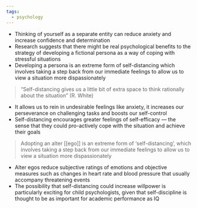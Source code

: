 ```yaml
---
tags:
  - psychology
---
```

- Thinking of yourself as a separate entity can reduce anxiety and increase confidence and determination
- Research suggests that there might be real psychological benefits to the strategy of developing a fictional persona as a way of coping with stressful situations
- Developing a persona is an extreme form of self-distancing which involves taking a step back from our immediate feelings to allow us to view a situation more dispassionately

> “Self-distancing gives us a little bit of extra space to think rationally about the situation” (R. White)

- It allows us to rein in undesirable feelings like anxiety, it increases our perseverance on challenging tasks and boosts our self-control
- Self-distancing encourages greater feelings of self-efficacy — the sense that they could pro-actively cope with the situation and achieve their goals

> Adopting an alter [[ego]] is an extreme form of ‘self-distancing’, which involves taking a step back from our immediate feelings to allow us to view a situation more dispassionately

- Alter egos reduce subjective ratings of emotions and objective measures such as changes in heart rate and blood pressure that usually accompany threatening events
- The possibility that self-distancing could increase willpower is particularly exciting for child psychologists, given that self-discipline is thought to be as important for academic performance as IQ

